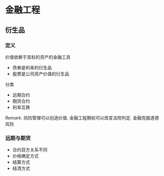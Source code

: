 # 金融工程



## 衍生品

### 定义
价值依赖于其标的资产的金融工具

* 债券是利率的衍生品
* 股票是公司资产价值的衍生品

分类

* 远期合约
* 期货合约
* 利率互换

*Remark.* 风险管理可以创造价值. 金融工程期权可以改变法院判定. 金融克服道德风险



### 远期与期货

* 合约双方关系不同
* 价格确定方式
* 结算方式
* 结清方式